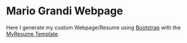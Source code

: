 # Mario Grandi Webpage
Here I generate my custom Webpage/Resume using [Bootstrap](https://getbootstrap.com/) with the [MyResume Template](https://bootstrapmade.com/free-html-bootstrap-template-my-resume). 
